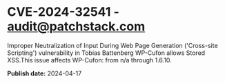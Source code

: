 # CVE-2024-32541 - audit@patchstack.com

Improper Neutralization of Input During Web Page Generation ('Cross-site Scripting') vulnerability in Tobias Battenberg WP-Cufon allows Stored XSS.This issue affects WP-Cufon: from n/a through 1.6.10.



**Publish date:** 2024-04-17
